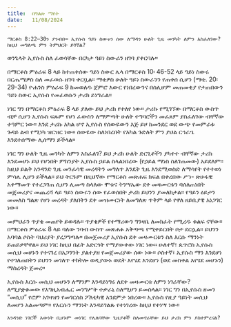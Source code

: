 ```yaml
---
title:  በግልጽ ማየት
date:   11/08/2024
---
```


`ማርቆስ 8:22–30ን ያንብቡ። ኢየሱስ ዓይነ ስውሩን ሰው ለማዳን ሁለት ጊዜ መንካት ለምን አስፈለገው? ከዚህ መግለጫ ምን ትምህርት ይገኛል?`

ወንጌላት ኢየሱስ ስለ ፈወሳቸው በርካታ ዓይነ ስውራን ዘገባ ያቀርባሉ።

በማርቆስ ምዕራፍ 8 ላይ ከተጠቀሰው ዓይነ ስውር ሌላ በማርቆስ 10፡ 46-52 ላይ ዓይነ ስውሩ በርጤሜዎስ ስለ መፈወሱ ዘገባ ቀርቧል። ማቴዎስ ሁለት ዓይነ ስውራንን የጠቀሰ ሲሆን (ማቴ. 20፡29-34) ዮሐንስ ምዕራፍ 9 ከመወለዱ ጀምሮ እውር የነበረውንና በሰሊሆም መጠመቂያ የታጠበውን ዓይነ ስውር ኢየሱስ የመፈወሱን ታሪክ ይነግራል።

ነገር ግን በማርቆስ ምዕራፍ 8 ላይ ያለው ይህ ታሪክ የተለየ ነው። ታሪኩ የሚገኘው በማርቆስ ውስጥ ብቻ ሲሆን ኢየሱስ ፍጹም የሆነ ፈውስን ለማምጣት ሁለት ተግባሮችን መፈጸም ያስፈለገው ብቸኛው ተዓምር ነው። እንደ ታሪኩ አካል ሆኖ ኢየሱስ የሰውዬውን እጅ ይዞ ከመንደር ወደ ውጭ የመምራቱ ጉዳይ ልብ የሚነካ ዝርዝር ነው። ሰውዬው ስለነበረበት የአካል ጉድለት ምን ያህል ርኅራኄ እንደተሰማው ሊሰማን ይችላል።

ነገር ግን ሁለት ጊዜ መንካት ለምን አስፈለገ? ይህ ታሪክ ሁለት ድርጊቶችን ያካተተ ብቸኛው ታሪክ እንደመሆኑ ይህ የሆነበት ምክንያት ኢየሱስ ኃይል ስላልነበረው (የኃይል ማነስ ስለገጠመው) አይደለም። ከዚህ ይልቅ አንዳንድ ጊዜ መንፈሳዊ መረዳትን መግለጥ እንዴት ጊዜ እንደሚወስድ ለማሳየት የተተወነ ምሳሌ ሊሆን ይችላል። ይህ ትርጉም በዚህኛው የማርቆስ መጽሐፍ ክፍል በቀረበው ሥነ- ጽሁፋዊ አቀማመጥ የተረጋገጠ ሲሆን ሊመጣ ስላለው ሞቱና ትንሣኤው ደቀ መዛሙርቱን ባሰለጠነበት መጀመሪያና መጨረሻ ላይ ዓይነ ስውሩን ሰው የፈወሰበት ታሪክ ይህንን ያመለክታል። የዓይን ዕይታን መመለስ ግልጽ የሆነ መረዳት ያለበትን ደቀ መዝሙርነት ለመግለጽ ጥቅም ላይ የዋለ ዘይቤያዊ አነጋገር ነው።

መምህራን ጥያቄ መጠየቅ ይወዳሉ። ጥያቄዎች የተማሪውን ግንዛቤ ለመክፈት የሚረዱ ቁልፍ ናቸው። በማርቆስ ምዕራፍ 8 ላይ ባለው ንባብ ውስጥ መጽሐፉ አቅጣጫ የሚቀይርበት ቦታ ደርሷል። ይህንን አባባል ሶስት ባህሪያት ያረጋግጣሉ። በመጀመሪያ ኢየሱስ ደቀ መዛሙርቱን ስለ እርሱ ማንነት ይጠይቃቸዋል። ይህ ነገር ከዚህ በፊት አድርጎት የማያውቀው ነገር ነው። ሁለተኛ፣ ጴጥሮስ ኢየሱስ መሲህ መሆኑን የተናገረ በአጋንንት ያልተያዘ የመጀመሪያው ሰው ነው። ሶስተኛ፣ ኢየሱስ ማን እንደሆነ የተገለጠበትን ይህንን መገለጥ ተከትሎ ወዲያውኑ ወዴት እየሄደ እንደሆነ (ወደ መስቀል እየሄደ መሆኑን) ማስረዳት ጀመረ።

ኢየሱስ እርሱ መሲህ መሆኑን ለማንም እንዳይነግሩ ለደቀ መዛሙርቱ ለምን ነገራቸው? ለሚያቋቁመው የእግዚአብሔር መንግሥት ተቃራኒ ስለሚሆን ይመስላል። ነገር ግን በኢየሱስ ዘመን “መሲህ” የሮም አገዛዝን የመገርሰስ ፖለቲካዊ አንደምታ ነበረው። ኢየሱስ የዚያ ዓይነት መሲህ ለመሆን አልመጣም። የእርሱን ማንነት እንዳይገልጹ የተነገረው ከዚህ የተነሣ ነው።

`አንዳንድ ነገሮች እውነት ቢሆኑም መነገር የሌለባቸው ጊዜያቶች ስለመኖራቸው ይህ ታሪክ ምን ያስተምረናል?`